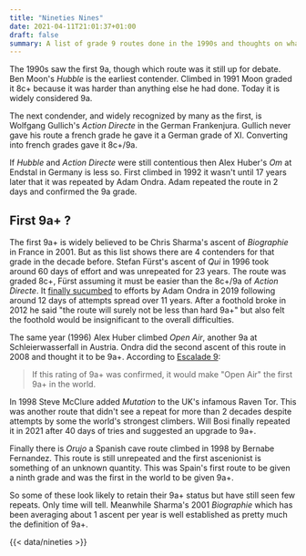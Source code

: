 ```yaml
---
title: "Nineties Nines"
date: 2021-04-11T21:01:37+01:00
draft: false
summary: A list of grade 9 routes done in the 1990s and thoughts on what was the first 9a+.
---
```


The 1990s saw the first 9a, though which route was it still up for debate. Ben Moon's *Hubble* is the earliest contender. Climbed in 1991 Moon graded it 8c+ because it was harder than anything else he had done. Today it is widely considered 9a.

The next condender, and widely recognized by many as the first, is Wolfgang Gullich's *Action Directe* in the German Frankenjura. Gullich never gave his route a french grade he gave it a German grade of XI. Converting into french grades gave it 8c+/9a.

If *Hubble* and *Action Directe* were still contentious then Alex Huber's *Om* at Endstal in Germany is less so. First climbed in 1992 it wasn't until 17 years later that it was repeated by Adam Ondra. Adam repeated the route in 2 days and confirmed the 9a grade.

## First 9a+ ?

The first 9a+ is widely believed to be Chris Sharma's ascent of *Biographie* in France in 2001. But as this list shows there are 4 contenders for that grade in the decade before. Stefan Fürst's ascent of *Qui* in 1996 took around 60 days of effort and was unrepeated for 23 years. The route was graded 8c+, Fürst assuming it must be easier than the 8c+/9a of *Action Directe*. It [finally sucumbed](https://www.youtube.com/watch?v=90TzucYwW0M) to efforts by Adam Ondra in 2019 following around 12 days of attempts spread over 11 years. After a foothold broke in 2012 he said "the route will surely not be less than hard 9a+" but also felt the foothold would be insignificant to the overall difficulties.

The same year (1996) Alex Huber climbed *Open Air*, another 9a at Schleierwasserfall in Austria. Ondra did the second ascent of this route in 2008 and thought it to be 9a+. According to [Escalade 9](http://escalade9.wifeo.com/open-air.php):

> If this rating of 9a+ was confirmed, it would make "Open Air" the first 9a+ in the world.

In 1998 Steve McClure added *Mutation* to the UK's infamous Raven Tor. This was another route that didn't see a repeat for more than 2 decades despite attempts by some the world's strongest climbers. Will Bosi finally repeated it in 2021 after 40 days of tries and suggested an upgrade to 9a+.

Finally there is *Orujo* a Spanish cave route climbed in 1998 by Bernabe Fernandez. This route is still unrepeated and the first ascenionist is something of an unknown quantity. This was Spain's first route to be given a ninth grade and was the first in the world to be given 9a+. 

So some of these look likely to retain their 9a+ status but have still seen few repeats. Only time will tell. Meanwhile Sharma's 2001 *Biographie* which has been averaging about 1 ascent per year is well established as pretty much the definition of 9a+.

{{< data/nineties >}}